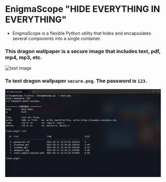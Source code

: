 # EnigmaScope "HIDE EVERYTHING IN EVERYTHING"
- EnigmaScope is a flexible Python utility that hides and encapsulates several components into a single container.

### This dragon wallpaper is a secure image that includes text, pdf, mp4, mp3, etc.
![test image](./secure.png)

### To test dragon wallpaper `secure.png`. The password is `123`.
![terminal](scr/terminal.png)